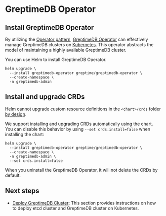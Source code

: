 # GreptimeDB Operator

## Install GreptimeDB Operator

By utilizing the [Operator pattern](https://kubernetes.io/docs/concepts/extend-kubernetes/operator/),
[GreptimeDB Operator](https://github.com/GreptimeTeam/greptimedb-operator) can effectively manage GreptimeDB clusters on [Kubernetes](https://kubernetes.io/).
This operator abstracts the model of maintaining a highly available GreptimeDB cluster.

You can use Helm to install GreptimeDB Operator.

```shell
helm upgrade \
  --install greptimedb-operator greptime/greptimedb-operator \
  --create-namespace \
  -n greptimedb-admin
```

## Install and upgrade CRDs

Helm cannot upgrade custom resource definitions in the `<chart>/crds` folder [by design](https://helm.sh/docs/chart_best_practices/custom_resource_definitions/#some-caveats-and-explanations).

We support installing and upgrading CRDs automatically using the chart. You can disable this behavior by using `--set crds.install=false` when installing the chart:

```shell
helm upgrade \
  --install greptimedb-operator greptime/greptimedb-operator \
  --create-namespace \
  -n greptimedb-admin \
  --set crds.install=false
```

When you uninstall the GreptimeDB Operator, it will not delete the CRDs by default.

<!-- TODO: more feature instructions of GreptimeDB Operator -->

## Next steps

- [Deploy GreptimeDB Cluster](deploy-greptimedb-cluster.md): This section provides instructions on how to deploy etcd cluster and GreptimeDB cluster on Kubernetes.
